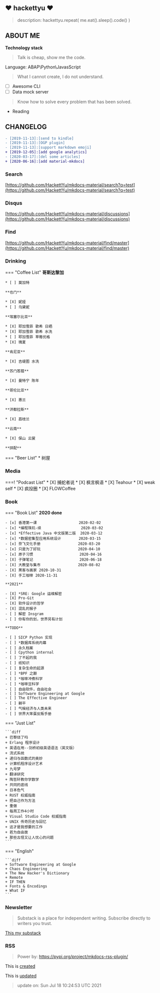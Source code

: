 ## :heart: hackettyu :heart:

> description: hackettyu.repeat( me.eat().sleep().code() )

## ABOUT ME

**Technology stack**

> Talk is cheap, show me the code.

Language: ABAP\Python\JavasScript

> What I cannot create, I do not understand.

- [ ] Awesome CLI
- [ ] Data mock server

> Know how to solve every problem that has been solved.

- Reading

## CHANGELOG

``` diff
- [2019-11-13]:[send to kindle]
- [2019-11-13]:[OGP plugin]
- [2019-11-13]:[support markdown emoji]
+ [2019-12-05]:[add google analytics]
- [2020-03-17]:[del some articles]
+ [2020-06-16]:[add material-mkdocs]
```

### Search

[https://github.com/HackettYu/mkdocs-material/search?q=test](https://github.com/HackettYu/mkdocs-material/search?q=test)

### Disqus

[https://github.com/HackettYu/mkdocs-material/discussions](https://github.com/HackettYu/mkdocs-material/discussions)

### Find

[https://github.com/HackettYu/mkdocs-material/find/master](https://github.com/HackettYu/mkdocs-material/find/master)

### Drinking

=== "Coffee List"
    **哥斯达黎加**

    * [ ] 莫加特
     
    **也门**

    * [X] 妮娅
    * [ ] 乌黛妮
 
    **埃塞尔比亚**

    * [X] 耶加雪菲 歌希 日晒
    * [X] 耶加雪菲 歌希 水洗
    * [ ] 耶加雪菲 草莓优格
    * [X] 瑰夏
     
    **肯尼亚**

    * [X] 吉缇图 水洗
     
    **苏门答腊**

    * [X] 曼特宁 陈年
     
    **哥伦比亚**

    * [X] 惠兰

    **洪都拉斯**

    * [X] 荔枝兰

    **云南**

    * [X] 保山 云裳

    **拼配**

=== "Beer List"
    * 树屋


### Media

===! "Podcast List"
    * [X] 捕蛇者说
    * [X] 枫言枫语
    * [X] Teahour
    * [X] weak self
    * [X] 疯投圈
    * [X] FLOWCoffee

### Book

=== "Book List"
    **2020 done**

    - [x] 香港第一课                   2020-02-02
    - [x] *编程珠玑-续                  2020-03-02
    - [x] *Effective Java 中文版第二版  2020-03-12
    - [x] *数据密集型应用系统设计        2020-03-15
    - [x] 奈飞文化手册                 2020-03-20
    - [x] 只是为了好玩                 2020-04-10
    - [x] 原子习惯                     2020-04-16
    - [X] 子弹笔记                     2020-06-18
    - [X] 大教堂与集市                 2020-08-02
    - [X] 黑客与画家 2020-10-31
    - [X] 手工咖啡 2020-11-31

    **2021**
                    
    - [X] *SRE: Google 运维解密         
    - [X] Pro-Git
    - [X] 软件设计的哲学
    - [X] 混乱的猴子
    - [ ] 解密 Insgram
    - [ ] 你有你的划，世界另有计划

    **TODO**

    - [ ] SICP Python 实现
    - [ ] *数据库系统内幕
    - [ ] 永久档案     
    - [ ] Cpython internal
    - [ ] 了不起的我
    - [ ] 纸知识
    - [ ] 复杂生命的起源
    - [ ] *BPF 之巅
    - [ ] *咖啡冲煮科学
    - [ ] *咖啡豆科学
    - [ ] 自由软件，自由社会
    - [ ] Software Engineering at Google
    - [ ] The Effective Engineer
    - [ ] 躺平
    - [ ] 气候经济与人类未来
    - [ ] 世界大笨蛋反叛手册
 
=== "Just List"

    ```diff
    + 巴黎烧了吗
    + Erlang 程序设计
    + 英语在用--剑桥初级英语语法（英文版）
    + 流式系统
    + 递归与函数式的奥妙
    + 计算机程序设计艺术
    + 九号梦
    + 翻译研究
    + 陶哲轩教你学数学
    + 共同的底线
    + 日本色气
    + RUST 权威指南
    + 把自己作为方法
    + 重做
    + 每周工作4小时
    + Visual Studio Code 权威指南
    + UNIX 传奇历史与回忆
    + 这才是我想要的工作
    + 若为自由故
    + 那些古怪又让人忧心的问题
    ```

=== "English"

    ```diff
    + Software Engineering at Google
    + Chaos Engineering
    + The New Hacker's Dictionary
    + Remote
    + IF THEN
    + Fonts & Encodings
    + What IF
    ```

### Newsletter

> Substack is a place for independent writing. Subscribe directly to writers you trust.

[This my substack](https://hackettyu.substack.com)

### RSS

> Power by: https://pypi.org/project/mkdocs-rss-plugin/

This is [created](https://hackettyu.com/feed_rss_created.xml)

This is [updated](https://hackettyu.com/feed_rss_updated.xml)


> update on: Sun Jul 18 10:24:53 UTC 2021 

